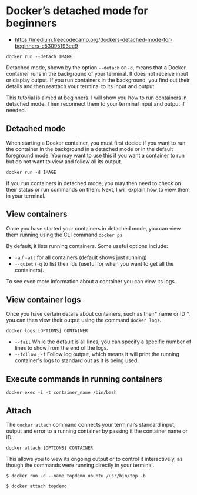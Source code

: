 # Docker’s detached mode for beginners

- https://medium.freecodecamp.org/dockers-detached-mode-for-beginners-c53095193ee9

```
docker run --detach IMAGE
```

Detached mode, shown by the option `--detach` or `-d`, means that a Docker container runs in the background of your terminal. It does not receive input or display output. If you run containers in the background, you find out their details and then reattach your terminal to its input and output.

This tutorial is aimed at beginners. I will show you how to run containers in detached mode. Then reconnect them to your terminal input and output if needed.

## Detached mode

When starting a Docker container, you must first decide if you want to run the container in the background in a detached mode or in the default foreground mode. You may want to use this if you want a container to run but do not want to view and follow all its output.

```
docker run -d IMAGE
```

If you run containers in detached mode, you may then need to check on their status or run commands on them. Next, I will explain how to view them in your terminal.

## View containers

Once you have started your containers in detached mode, you can view them running using the CLI command `docker ps`.

By default, it lists running containers. Some useful options include:

- `-a` / `-all` for all containers (default shows just running)
- `--quiet` /`-q` to list their ids (useful for when you want to get all the containers).

To see even more information about a container you can view its logs.

## View container logs

Once you have certain details about containers, such as their* name or ID *, you can then view their output using the command `docker logs`.

```
docker logs [OPTIONS] CONTAINER
```

- `--tail` While the default is all lines, you can specify a specific number of lines to show from the end of the logs.
- `--follow` , `-f` Follow log output, which means it will print the running container's logs to standard out as it is being used.

## Execute commands in running containers

```
docker exec -i -t container_name /bin/bash
```

## Attach

The `docker attach` command connects your terminal’s standard input, output and error to a running container by passing it the container name or ID.

```
docker attach [OPTIONS] CONTAINER
```

This allows you to view its ongoing output or to control it interactively, as though the commands were running directly in your terminal.

```
$ docker run -d --name topdemo ubuntu /usr/bin/top -b

$ docker attach topdemo
```
